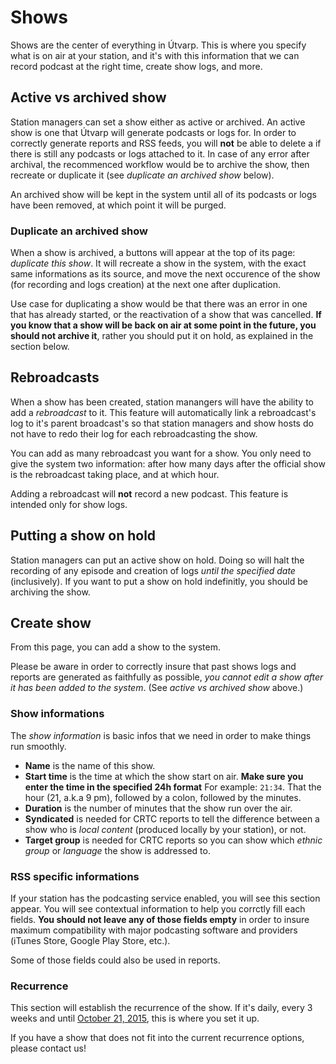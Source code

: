 # Shows
Shows are the center of everything in Útvarp. This is where you specify what is on air at your station, and it's with this information that we can record podcast at the right time, create show logs, and more.

## Active vs archived show
Station managers can set a show either as active or archived. An active show is one that Útvarp will generate podcasts or logs for. In order to correctly generate reports and RSS feeds, you will **not** be able to delete a if there is still any podcasts or logs attached to it. In case of any error after archival, the recommenced workflow would be to archive the show, then recreate or duplicate it (see _duplicate an archived show_ below).

An archived show will be kept in the system until all of its podcasts or logs have been removed, at which point it will be purged.

### Duplicate an archived show
When a show is archived, a buttons will appear at the top of its page: _duplicate this show_. It will recreate a show in the system, with the exact same informations as its source, and move the next occurence of the show (for recording and logs creation) at the next one after duplication.

Use case for duplicating a show would be that there was an error in one that has already started, or the reactivation of a show that was cancelled. **If you know that a show will be back on air at some point in the future, you should not archive it**, rather you should put it on hold, as explained in the section below.

<!-- It is important to note that **duplicating a show has an incidence on podcasts** as it will move any existing ones from the source to the newly created show. Meaning that the source's RSS will be be emptied and all of it's content will be made available in the _new_ show's feed. Concretly, it means that if you are actively using the source's RSS feed, you will have to check and update any sites and services that may be using RSS to access its podcasts. -->

## Rebroadcasts
When a show has been created, station manangers will have the ability to add a _rebroadcast_ to it. This feature will automatically link a rebroadcast's log to it's parent broadcast's so that station managers and show hosts do not have to redo their log for each rebroadcasting the show.

You can add as many rebroadcast you want for a show. You only need to give the system two information: after how many days after the official show is the rebroadcast taking place, and at which hour.

Adding a rebroadcast will **not** record a new podcast. This feature is intended only for show logs.

## Putting a show on hold
Station managers can put an active show on hold. Doing so will halt the recording of any episode and creation of logs _until the specified date_ (inclusively). If you want to put a show on hold indefinitly, you should be archiving the show.

## Create show
From this page, you can add a show to the system.

Please be aware in order to correctly insure that past shows logs and reports are generated as faithfully as possible, _you cannot edit a show after it has been added to the system_. (See _active vs archived show_ above.) 

### Show informations
The _show information_ is basic infos that we need in order to make things run smoothly.
- **Name** is the name of this show.
- **Start time** is the time at which the show start on air. **Make sure you enter the time in the specified 24h format** For example: `21:34`. That the hour (21, a.k.a 9 pm), followed by a colon, followed by the minutes.
- **Duration** is the number of minutes that the show run over the air.
- **Syndicated** is needed for CRTC reports to tell the difference between a show who is _local content_ (produced locally by your station), or not.
- **Target group** is needed for CRTC reports so you can show which _ethnic group_ or _language_ the show is addressed to.

### RSS specific informations
If your station has the podcasting service enabled, you will see this section appear. You will see contextual information to help you corrctly fill each fields. **You should not leave any of those fields empty** in order to insure maximum compatibility with major podcasting software and providers (iTunes Store, Google Play Store, etc.).

Some of those fields could also be used in reports.

### Recurrence
This section will establish the recurrence of the show. If it's daily, every 3 weeks and until <a href="https://en.wikipedia.org/wiki/Back_to_the_Future_Part_II" target="_blank">October 21, 2015</a>, this is where you set it up.

If you have a show that does not fit into the current recurrence options, please contact us!